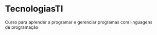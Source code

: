# TecnologiasTI
Curso para aprender a programar e gerenciar programas com linguagens de programação
